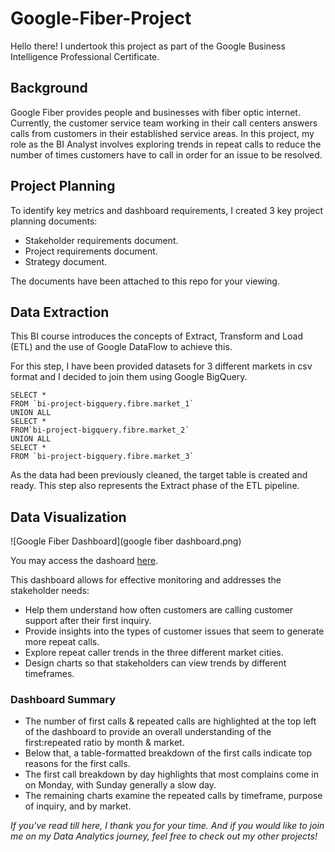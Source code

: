 # Google-Fiber-Project

Hello there! I undertook this project as part of the Google Business Intelligence Professional Certificate. 

## Background

Google Fiber provides people and businesses with fiber optic internet. Currently, the customer service team working in their call centers answers calls from customers in their established service areas. In this project, my role as the BI Analyst involves exploring trends in repeat calls to reduce the number of times customers have to call in order for an issue to be resolved.

## Project Planning

To identify key metrics and dashboard requirements, I created 3 key project planning documents: 
* Stakeholder requirements document.
* Project requirements document.
* Strategy document. 

The documents have been attached to this repo for your viewing. 

## Data Extraction

This BI course introduces the concepts of Extract, Transform and Load (ETL) and the use of Google DataFlow to achieve this. 

For this step, I have been provided datasets for 3 different markets in csv format and I decided to join them using Google BigQuery. 

```
SELECT *
FROM `bi-project-bigquery.fibre.market_1`
UNION ALL
SELECT *
FROM`bi-project-bigquery.fibre.market_2`
UNION ALL
SELECT *
FROM `bi-project-bigquery.fibre.market_3`
```

As the data had been previously cleaned, the target table is created and ready. This step also represents the Extract phase of the ETL pipeline. 

## Data Visualization

![Google Fiber Dashboard](google fiber dashboard.png)

You may access the dashoard [here](https://public.tableau.com/views/GoogleFiberDashboard_17271493658170/Dashboard2?:language=en-US&:sid=&:redirect=auth&:display_count=n&:origin=viz_share_link).

This dashboard allows for effective monitoring and addresses the stakeholder needs:

* Help them understand how often customers are calling customer support after their first inquiry.
* Provide insights into the types of customer issues that seem to generate more repeat calls.
* Explore repeat caller trends in the three different market cities.
* Design charts so that stakeholders can view trends by different timeframes.

### Dashboard Summary

* The number of first calls & repeated calls are highlighted at the top left of the dashboard to provide an overall understanding of the first:repeated ratio by month & market.  
* Below that, a table-formatted breakdown of the first calls indicate top reasons for the first calls.
* The first call breakdown by day highlights that most complains come in on Monday, with Sunday generally a slow day.
* The remaining charts examine the repeated calls by timeframe, purpose of inquiry, and by market.

*If you've read till here, I thank you for your time. And if you would like to join me on my Data Analytics journey, feel free to check out my other projects!*  

